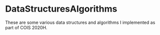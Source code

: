 # DataStructuresAlgorithms
These are some various data structures and algorithms I implemented as part of COIS 2020H.
